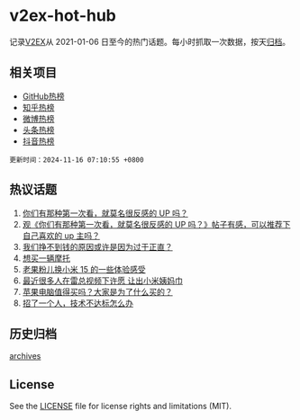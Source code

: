 # v2ex-hot-hub

 记录[V2EX](https://www.v2ex.com/)从 2021-01-06 日至今的热门话题。每小时抓取一次数据，按天[归档](archives)。
 
 ## 相关项目

- [GitHub热榜](https://github.com/lonnyzhang423/github-hot-hub)
- [知乎热榜](https://github.com/lonnyzhang423/zhihu-hot-hub)
- [微博热榜](https://github.com/lonnyzhang423/weibo-hot-hub)
- [头条热榜](https://github.com/lonnyzhang423/toutiao-hot-hub)
- [抖音热榜](https://github.com/lonnyzhang423/douyin-hot-hub)


 `更新时间：2024-11-16 07:10:55 +0800`

## 热议话题

1. [你们有那种第一次看，就莫名很反感的 UP 吗？](https://www.v2ex.com/t/1089720)
1. [观《你们有那种第一次看，就莫名很反感的 UP 吗？》帖子有感，可以推荐下自己喜欢的 up 主吗？](https://www.v2ex.com/t/1089846)
1. [我们挣不到钱的原因或许是因为过于正直？](https://www.v2ex.com/t/1089869)
1. [想买一辆摩托](https://www.v2ex.com/t/1089716)
1. [老果粉儿换小米 15 的一些体验感受](https://www.v2ex.com/t/1089747)
1. [最近很多人在雷总视频下许愿 让出小米姨妈巾](https://www.v2ex.com/t/1089718)
1. [苹果电脑值得买吗？大家是为了什么买的？](https://www.v2ex.com/t/1089840)
1. [招了一个人，技术不达标怎么办](https://www.v2ex.com/t/1089819)

## 历史归档

[archives](archives)

## License

See the [LICENSE](LICENSE) file for license rights and limitations (MIT).
